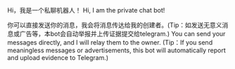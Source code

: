 Hi，我是一个私聊机器人！
Hi, I am the private chat bot! 

你可以直接发送你的消息，我会将消息传达给我的创建者。(Tip：如发送无意义消息或广告等，本bot会自动举报并上传证据提交给telegram.)
You can send your messages directly, and I will relay them to the owner. (Tip：If you send meaningless messages or advertisements, this bot will automatically report and upload evidence to Telegram.)
